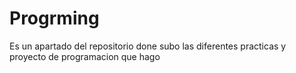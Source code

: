 # Progrming
Es un apartado del repositorio done subo las diferentes practicas y proyecto de programacion que hago
